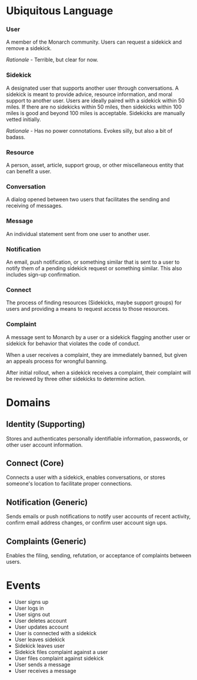 # Ubiquitous Language
### User
A member of the Monarch community.
Users can request a sidekick and remove a sidekick.

*Rationale* - Terrible, but clear for now.


### Sidekick
A designated user that supports another user through conversations.
A sidekick is meant to provide advice, resource information, and moral support to another user.
Users are ideally paired with a sidekick within 50 miles. If there are no sidekicks within 50 miles,
then sidekicks within 100 miles is good and beyond 100 miles is acceptable.
Sidekicks are manually vetted initially.

*Rationale* - Has no power connotations. Evokes silly, but also a bit of badass.


### Resource
A person, asset, article, support group, or other miscellaneous entity that can
benefit a user.


### Conversation
A dialog opened between two users that facilitates the sending
and receiving of messages.


### Message
An individual statement sent from one user to another user.


### Notification
An email, push notification, or something similar that is sent to a user
to notify them of a pending sidekick request or something similar. This
also includes sign-up confirmation.


### Connect
The process of finding resources (Sidekicks, maybe support groups) for users
and providing a means to request access to those resources.


### Complaint
A message sent to Monarch by a user or a sidekick flagging another user or sidekick
for behavior that violates the code of conduct.

When a user receives a complaint, they are immediately banned,
but given an appeals process for wrongful banning.

After initial rollout, when a sidekick receives a complaint, their complaint will
be reviewed by three other sidekicks to determine action.


# Domains
## Identity (Supporting)
Stores and authenticates personally identifiable information,
passwords, or other user account information.

## Connect (Core)
Connects a user with a sidekick, enables conversations, or stores
someone's location to facilitate proper connections.

## Notification (Generic)
Sends emails or push notifications to notify user accounts of recent activity,
confirm email address changes, or confirm user account sign ups.

## Complaints (Generic)
Enables the filing, sending, refutation, or acceptance of complaints
between users.


# Events
* User signs up
* User logs in
* User signs out
* User deletes account
* User updates account
* User is connected with a sidekick
* User leaves sidekick
* Sidekick leaves user
* Sidekick files complaint against a user
* User files complaint against sidekick
* User sends a message
* User receives a message
